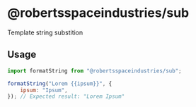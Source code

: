 # @robertsspaceindustries/sub

Template string substition

## Usage

```js
import formatString from "@robertsspaceindustries/sub";

formatString("Lorem {{ipsum}}", {
	ipsum: "Ipsum",
}); // Expected result: "Lorem Ipsum"
```
